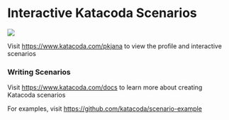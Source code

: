 # Interactive Katacoda Scenarios

[![](http://shields.katacoda.com/katacoda/pkjana/count.svg)](https://www.katacoda.com/pkjana "Get your profile on Katacoda.com")

Visit https://www.katacoda.com/pkjana to view the profile and interactive scenarios

### Writing Scenarios
Visit https://www.katacoda.com/docs to learn more about creating Katacoda scenarios

For examples, visit https://github.com/katacoda/scenario-example
